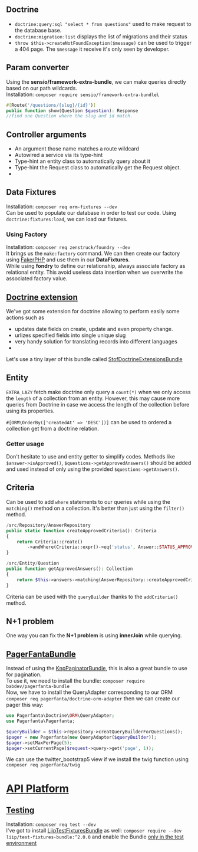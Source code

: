 ## Doctrine
- ``doctrine:query:sql "select * from questions"`` used to 
make request to the database base.
- ``doctrine:migration:list`` displays the list of migrations 
and their status
- ``throw $this->createNotFoundException($message)`` can be 
used to trigger a 404 page. The ``$message`` it receive it's
only seen by developer.



## Param converter
Using the **sensio/framework-extra-bundle**, we can make queries directly based on our 
path wildcards.\
Installation: ``composer require sensio/framework-extra-bundle``\
````php
#[Route('/questions/{slug}/{id}')]
public function show(Question $question): Response
//find one Question where the slug and id match.
````

## Controller arguments
- An argument those name matches a route wildcard
- Autowired a service via its type-hint
- Type-hint an entity class to automatically query about it
- Type-hint the Request class to automatically get the 
Request object.
-


## Data Fixtures
Installation: ``composer req orm-fixtures --dev``\
Can be used to populate our database in order to test our code.
Using ``doctrine:fixtures:load``, we can load our fixtures.

### Using Factory
Installation: ``composer req zenstruck/foundry --dev``\
It brings us the ``make:factory`` command. We can then create
our factory using [FakerPHP](https://github.com/FakerPHP/Faker)
and use them in our **DataFixtures**.\
While using **fondry** to define our relationship, always associate 
factory as relational entity. This avoid useless data insertion 
when we overwrite the associated factory value.

## [Doctrine extension](https://github.com/doctrine-extensions/DoctrineExtensions)
We've got some extension for doctrine allowing to perform easily some
actions such as 
- updates date fields on create, update and even property change.
- urlizes specified fields into single unique slug
- very handy solution for translating records into different languages
- 

Let's use a tiny layer of this bundle called [StofDoctrineExtensionsBundle](https://symfony.com/bundles/StofDoctrineExtensionsBundle/current/index.html)


## Entity 
``EXTRA_LAZY`` fetch make doctrine only query a ``count(*)`` when
we only access the ``length`` of a collection from an entity.
However, this may cause more queries from Doctrine in case we access
the length of the collection before using its properties.

``#[ORM\OrderBy(['createdAt' => 'DESC'])]`` can be used to ordered
a collection get from a doctrine relation.

### Getter usage
Don't hesitate to use and entity getter to simplify codes. 
Methods like ``$answer->isApproved()``, 
``$questions->getApprovedAnswers()`` should be added and used 
instead of only using the provided ``$questions->getAnswers()``.

## Criteria
Can be used to add ``where`` statements to our queries while using 
the ``matching()`` method on a collection. It's better than just
using the ``filter()`` method.
````php 
/src/Repository/AnswerRepository
public static function createApprovedCriteria(): Criteria
{
    return Criteria::create()
        ->andWhere(Criteria::expr()->eq('status', Answer::STATUS_APPROVED));
}

/src/Entity/Question
public function getApprovedAnswers(): Collection
{
    return $this->answers->matching(AnswerRepository::createApprovedCriteria());
}
````

Criteria can be used with the ``queryBuilder`` thanks to the 
``addCriteria()`` method.

## N+1 problem
One way you can fix the **N+1 problem** is using **innerJoin** while 
querying.

## [PagerFantaBundle](https://www.babdev.com/open-source/packages/pagerfantabundle/docs)
Instead of using the [KnpPaginatorBundle](https://github.com/KnpLabs/KnpPaginatorBundle),
this is also a great bundle to use for pagination.\
To use it, we need to install the bundle: ``composer require babdev/pagerfanta-bundle``\
Now, we have to install the QueryAdapter corresponding to our ORM
``composer req pagerfanta/doctrine-orm-adapter`` then we can create 
our pager this way:
````php 
use Pagerfanta\Doctrine\ORM\QueryAdapter;
use Pagerfanta\Pagerfanta;

$queryBuilder = $this->repository->creatQueryBuilderForQuestions();
$pager = new Pagerfanta(new QueryAdapter($queryBuilder));
$pager->setMaxPerPage(5);
$pager->setCurrentPage($request->query->get('page', 1));
````
We can use the twitter_bootstrap5 view if we install the twig function
using ``composer req pagerfanta/twig``


# [API Platform](https://github.com/marnelfr/symfony-demo/blob/apiplatform/README.md)


## [Testing](https://symfony.com/doc/current/testing.html)
Installation: ``composer req test --dev``\
I've got to install [LiipTestFixturesBundle](https://github.com/liip/LiipTestFixturesBundle) as well: 
``composer require --dev liip/test-fixtures-bundle:^2.0.0`` and 
enable the Bundle [only in the test environment](https://github.com/liip/LiipTestFixturesBundle/blob/2.x/doc/installation.md)





